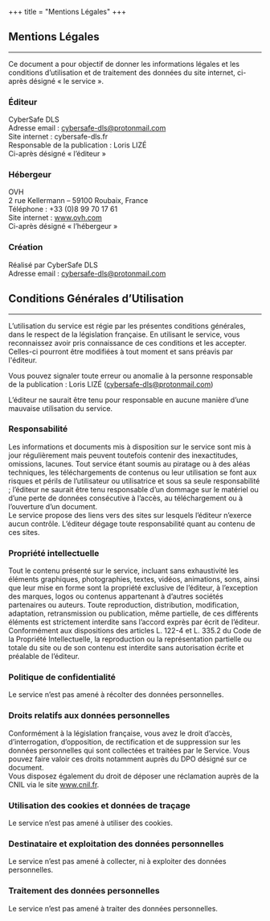 +++
title = "Mentions Légales"
+++

## Mentions Légales  
---
Ce document a pour objectif de donner les informations légales et les conditions d’utilisation et de traitement des données du site internet, ci-après désigné « le service ».

### Éditeur   
CyberSafe DLS  
Adresse email : cybersafe-dls@protonmail.com  
Site internet : cybersafe-dls.fr  
Responsable de la publication : Loris LIZÉ  
Ci-après désigné « l’éditeur »   

### Hébergeur   
OVH  
2 rue Kellermann – 59100 Roubaix, France  
Téléphone : +33 (0)8 99 70 17 61  
Site internet : www.ovh.com  
Ci-après désigné « l’hébergeur »  

### Création   
Réalisé par CyberSafe DLS  
Adresse email : cybersafe-dls@protonmail.com  

## Conditions Générales d’Utilisation 
---
L’utilisation du service est régie par les présentes conditions générales, dans le respect de la législation française. En utilisant le service, vous reconnaissez avoir pris connaissance de ces conditions et les accepter. Celles-ci pourront être modifiées à tout moment et sans préavis par l'éditeur.  

Vous pouvez signaler toute erreur ou anomalie à la personne responsable de la publication : Loris LIZÉ (cybersafe-dls@protonmail.com)  

L’éditeur ne saurait être tenu pour responsable en aucune manière d’une mauvaise utilisation du service.  

### Responsabilité
Les informations et documents mis à disposition sur le service sont mis à jour régulièrement mais peuvent toutefois contenir des inexactitudes, omissions, lacunes. Tout service étant soumis au piratage ou à des aléas techniques, les téléchargements de contenus ou leur utilisation se font aux risques et périls de l’utilisateur ou utilisatrice et sous sa seule responsabilité ; l’éditeur ne saurait être tenu responsable d’un dommage sur le matériel ou d’une perte de données consécutive à l’accès, au téléchargement ou à l’ouverture d’un document.  
Le service propose des liens vers des sites sur lesquels l’éditeur n’exerce aucun contrôle. L’éditeur dégage toute responsabilité quant au contenu de ces sites.  


### Propriété intellectuelle  
Tout le contenu présenté sur le service, incluant sans exhaustivité les éléments graphiques, photographies, textes, vidéos, animations, sons, ainsi que leur mise en forme sont la propriété exclusive de l’éditeur, à l’exception des marques, logos ou contenus appartenant à d’autres sociétés partenaires ou auteurs. Toute reproduction, distribution, modification, adaptation, retransmission ou publication, même partielle, de ces différents éléments est strictement interdite sans l’accord exprès par écrit de l’éditeur.  
Conformément aux dispositions des articles L. 122-4 et L. 335.2 du Code de la Propriété Intellectuelle, la reproduction ou la représentation partielle ou totale du site ou de son contenu est interdite sans autorisation écrite et préalable de l’éditeur.  

### Politique de confidentialité
Le service n’est pas amené à récolter des données personnelles.  

### Droits relatifs aux données personnelles
Conformément à la législation française, vous avez le droit d’accès, d’interrogation, d’opposition, de rectification et de suppression sur les données personnelles qui sont collectées et traitées par le Service. Vous pouvez faire valoir ces droits notamment auprès du DPO désigné sur ce document.  
Vous disposez également du droit de déposer une réclamation auprès de la CNIL via le site www.cnil.fr.

### Utilisation des cookies et données de traçage
Le service n’est pas amené à utiliser des cookies.

### Destinataire et exploitation des données personnelles
Le service n’est pas amené à collecter, ni à exploiter des données personnelles.  

### Traitement des données personnelles
Le service n’est pas amené à traiter des données personnelles.  

